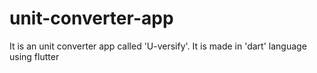 # unit-converter-app
It is an unit converter app called 'U-versify'. It is made in 'dart' language using flutter
